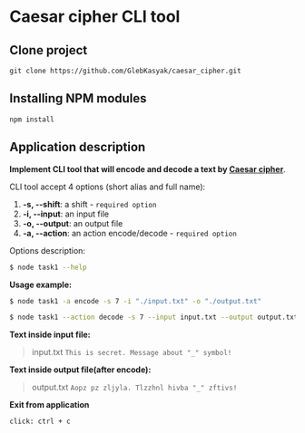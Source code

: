 # Caesar cipher CLI tool

## Clone project

```
git clone https://github.com/GlebKasyak/caesar_cipher.git
```

## Installing NPM modules

```
npm install
```

## Application description

**Implement CLI tool that will encode and decode a text by [Caesar cipher](https://en.wikipedia.org/wiki/Caesar_cipher)**.

CLI tool accept 4 options (short alias and full name):

1.  **-s, --shift**: a shift - `required option`
2.  **-i, --input**: an input file
3.  **-o, --output**: an output file
4.  **-a, --action**: an action encode/decode - `required option`

Options description:
```bash
$ node task1 --help
```

**Usage example:**

```bash
$ node task1 -a encode -s 7 -i "./input.txt" -o "./output.txt"
```

```bash
$ node task1 --action decode -s 7 --input input.txt --output output.txt
```

**Text inside input file:**
> input.txt
> `This is secret. Message about "_" symbol!`

**Text inside output file(after encode):**
> output.txt
> `Aopz pz zljyla. Tlzzhnl hivba "_" zftivs!`

**Exit from application**
```bash
click: ctrl + c
```
